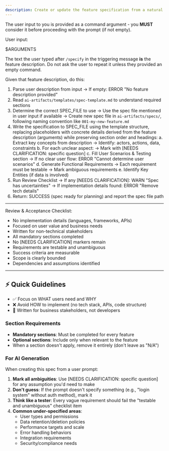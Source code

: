 ```yaml
---
description: Create or update the feature specification from a natural language feature description.
---
```


The user input to you is provided as a command argument - you **MUST** consider it before proceeding with the prompt (if not empty).

User input:

$ARGUMENTS

The text the user typed after `/specify` in the triggering message **is** the feature description. Do not ask the user to repeat it unless they provided an empty command.

Given that feature description, do this:

1. Parse user description from input
   → If empty: ERROR "No feature description provided"
2. Read `ai-artifacts/templates/spec-template.md` to understand required sections
3. Determine the correct SPEC_FILE to use
   → Use the spec file mentioned in user input if available
   → Create new spec file in `ai-artifacts/specs/`, following naming convention like `001-my-new-feature.md`
4. Write the specification to SPEC_FILE using the template structure, replacing placeholders with concrete details derived from the feature description (arguments) while preserving section order and headings:
   a. Extract key concepts from description
   → Identify: actors, actions, data, constraints
   b. For each unclear aspect:
   → Mark with [NEEDS CLARIFICATION: specific question]
   c. Fill User Scenarios & Testing section
   → If no clear user flow: ERROR "Cannot determine user scenarios"
   d. Generate Functional Requirements
   → Each requirement must be testable
   → Mark ambiguous requirements
   e. Identify Key Entities (if data is involved)
5. Run Review Checklist
   → If any [NEEDS CLARIFICATION]: WARN "Spec has uncertainties"
   → If implementation details found: ERROR "Remove tech details"
6. Return: SUCCESS (spec ready for planning) and report the spec file path

---

Review & Acceptance Checklist:

- No implementation details (languages, frameworks, APIs)
- Focused on user value and business needs
- Written for non-technical stakeholders
- All mandatory sections completed
- No [NEEDS CLARIFICATION] markers remain
- Requirements are testable and unambiguous
- Success criteria are measurable
- Scope is clearly bounded
- Dependencies and assumptions identified

---

## ⚡ Quick Guidelines

- ✅ Focus on WHAT users need and WHY
- ❌ Avoid HOW to implement (no tech stack, APIs, code structure)
- 👥 Written for business stakeholders, not developers

### Section Requirements

- **Mandatory sections**: Must be completed for every feature
- **Optional sections**: Include only when relevant to the feature
- When a section doesn't apply, remove it entirely (don't leave as "N/A")

### For AI Generation

When creating this spec from a user prompt:

1. **Mark all ambiguities**: Use [NEEDS CLARIFICATION: specific question] for any assumption you'd need to make
2. **Don't guess**: If the prompt doesn't specify something (e.g., "login system" without auth method), mark it
3. **Think like a tester**: Every vague requirement should fail the "testable and unambiguous" checklist item
4. **Common under-specified areas**:
   - User types and permissions
   - Data retention/deletion policies
   - Performance targets and scale
   - Error handling behaviors
   - Integration requirements
   - Security/compliance needs

